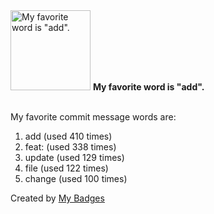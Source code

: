 <img src="https://my-badges.github.io/my-badges/favorite-word.png" alt="My favorite word is &quot;add&quot;." title="My favorite word is &quot;add&quot;." width="128">
<strong>My favorite word is &quot;add&quot;.</strong>
<br><br>

My favorite commit message words are:

1. add (used 410 times)
2. feat: (used 338 times)
3. update (used 129 times)
4. file (used 122 times)
5. change (used 100 times)


Created by <a href="https://github.com/my-badges/my-badges">My Badges</a>